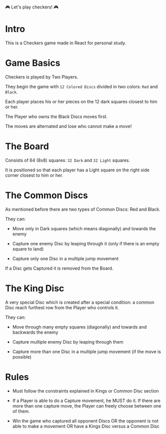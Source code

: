 :video_game: Let's play checkers! :video_game: 

# Intro

This is a Checkers game made in React for personal study. 

# Game Basics

Checkers is played by Two Players. 

They begin the game with `12 Colored Discs` divided in two colors: `Red` and `Black`. 

Each player places his or her pieces on the 12 dark squares closest to him or her. 

The Player who owns the Black Discs moves first. 

The moves are alternated and lose who cannot make a move!

# The Board

Consists of 64 (8x8) squares: `32 Dark` and `32 Light` squares. 

It is positioned so that each player has a Light square on the right side corner closest to him or her.

# The Common Discs

As mentioned before there are two types of Common Discs: Red and Black.

They can:

* Move only in Dark squares (which means diagonally) and towards the enemy

* Capture one enemy Disc by leaping through it (only if there is an empty square to land)

* Capture only one Disc in a multiple jump movement

If a Disc gets Captured it is removed from the Board.

# The King Disc

A very special Disc which is created after a special condition: a common Disc reach furthest row from the Player who controls it.

They can:

* Move through many empty squares (diagonally) and towards and backwards the enemy

* Capture multiple enemy Disc by leaping through them

* Capture more than one Disc in a multiple jump movement (if the move is possible)

# Rules

* Must follow the constraints explained in Kings or Common Disc section

* If a Player is able to do a Capture movement, he MUST do it. If there are more than one capture move, the Player can freely choose between one of them.

* Win the game who captured all opponent Discs OR the opponent is not able to make a movement OR have a Kings Disc versus a Common Disc

